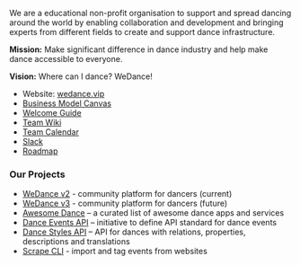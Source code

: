 We are a educational non-profit organisation to support and spread dancing around the world by enabling collaboration and development and bringing experts from different fields to create and support dance infrastructure.

**Mission:** Make significant difference in dance industry and help make dance accessible to everyone.

**Vision:** Where can I dance? WeDance!

* Website: [wedance.vip](https://wedance.vip/) 
* [Business Model Canvas]()
* [Welcome Guide](https://github.com/we-dance/platform-v3/issues/49) 
* [Team Wiki](https://wedance.vip/wiki) 
* [Team Calendar](https://calendar.google.com/calendar/u/0/embed?src=72i6nvaml23edq36ii3h071u68@group.calendar.google.com) 
* [Slack](https://wedance.vip/slack)
* [Roadmap](https://github.com/we-dance/platform-v3/issues/31)

### Our Projects
- [WeDance v2](https://github.com/we-dance/platform) - community platform for dancers (current)
- [WeDance v3](https://github.com/we-dance/platform-v3) - community platform for dancers (future)
- [Awesome Dance](https://github.com/we-dance/awesome-dance) – a curated list of awesome dance apps and services
- [Dance Events API](https://github.com/we-dance/foundation/issues/3) – initiative to define API standard for dance events
- [Dance Styles API](https://github.com/we-dance/dance-styles) – API for dances with relations, properties, descriptions and translations
- [Scrape CLI](https://github.com/we-dance/scrape-cli) - import and tag events from websites
